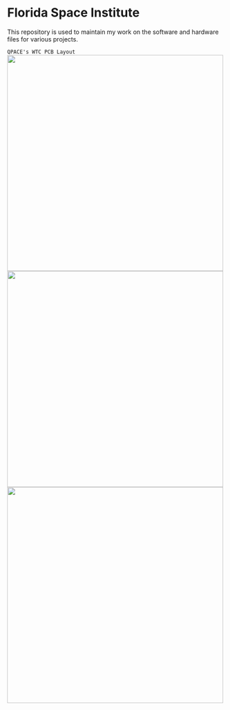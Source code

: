 # Florida Space Institute
This repository is used to maintain my work on the software and hardware files for various projects.

`QPACE's WTC PCB Layout`
<img src="https://github.com/tccox3/Florida-Space-Institute/blob/master/KiCad%20Projects/QPACE/_pictures/WTC_PCBLayout.png?raw=true" width="500">
<img src="https://github.com/tccox3/Florida-Space-Institute/blob/master/KiCad%20Projects/QPACE/_pictures/QPACE_AvionicsStack.JPG?raw=true" width="500">
<img src="https://github.com/tccox3/Florida-Space-Institute/blob/master/KiCad%20Projects/QPACE/_pictures/QPACE_Disassembled.jpg?raw=true" width="500">
